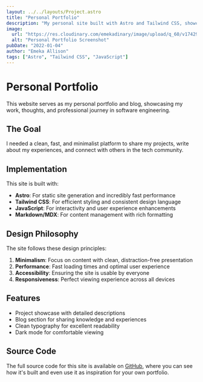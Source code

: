 ```yaml
---
layout: ../../layouts/Project.astro
title: "Personal Portfolio"
description: "My personal site built with Astro and Tailwind CSS, showcasing my projects, writing, and professional journey as a software engineer."
image:
  url: "https://res.cloudinary.com/emekadinary/image/upload/q_60/v1742975725/Projects%20Screenshot/Emeka-site_x8lw9p.webp"
  alt: "Personal Portfolio Screenshot"
pubDate: "2022-01-04"
author: "Emeka Allison"
tags: ["Astro", "Tailwind CSS", "JavaScript"]
---
```


# Personal Portfolio

This website serves as my personal portfolio and blog, showcasing my work, thoughts, and professional journey in software engineering.

## The Goal

I needed a clean, fast, and minimalist platform to share my projects, write about my experiences, and connect with others in the tech community.

## Implementation

This site is built with:

- **Astro**: For static site generation and incredibly fast performance
- **Tailwind CSS**: For efficient styling and consistent design language
- **JavaScript**: For interactivity and user experience enhancements
- **Markdown/MDX**: For content management with rich formatting

## Design Philosophy

The site follows these design principles:

1. **Minimalism**: Focus on content with clean, distraction-free presentation
2. **Performance**: Fast loading times and optimal user experience
3. **Accessibility**: Ensuring the site is usable by everyone
4. **Responsiveness**: Perfect viewing experience across all devices

## Features

- Project showcase with detailed descriptions
- Blog section for sharing knowledge and experiences
- Clean typography for excellent readability
- Dark mode for comfortable viewing

## Source Code

The full source code for this site is available on [GitHub](https://github.com/Aliemeka/personal-site), where you can see how it's built and even use it as inspiration for your own portfolio.
